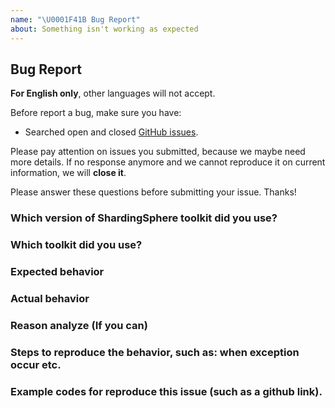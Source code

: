 ```yaml
---
name: "\U0001F41B Bug Report"
about: Something isn't working as expected
---
```


## Bug Report

**For English only**, other languages will not accept.

Before report a bug, make sure you have:

- Searched open and closed [GitHub issues](https://github.com/SphereEx/shardingsphere-toolkit/issues).

Please pay attention on issues you submitted, because we maybe need more details. 
If no response anymore and we cannot reproduce it on current information, we will **close it**.

Please answer these questions before submitting your issue. Thanks!

### Which version of ShardingSphere toolkit did you use?

### Which toolkit did you use?

### Expected behavior

### Actual behavior

### Reason analyze (If you can)

### Steps to reproduce the behavior, such as: when exception occur etc.

### Example codes for reproduce this issue (such as a github link).

